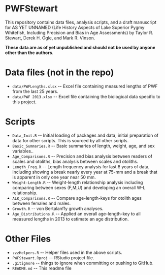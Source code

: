PWFStewart
==========

This repository contains data files, analysis scripts, and a draft manuscript for AS YET UNNAMED (Life History Aspects of Lake Superior Pygmy Whitefish, Including Precision and Bias in Age Assessments) by Taylor R. Stewart, Derek H. Ogle, and Mark R. Vinson.

**These data are as of yet unpublished and should not be used by anyone other than the authors.**

# Data files (not in the repo)
* `data/PWFLengths.xlsx` -- Excel file containing measured lengths of PWF from the last 25 years.
* `data/PWF 2013.xlsx` -- Excel file containing the biological data specific to this project.

# Scripts
* `Data_Init.R` -- Initial loading of packages and data, initial preparation of data for other scripts.  This is sourced by all other scripts.
* `Basic_Summaries.R` -- Basic summaries of length, weight, age, and sex variables..
* `Age_Comparisons.R` -- Precision and bias analysis between readers of scales and otoliths, bias analysis between scales and otoliths.
* `Length_Freq.R` -- Length frequency analysis for last 8 years of data, including showing a break nearly every year at 75-mm and a break that is apparent in only one year near 50 mm.
* `Weight-Length.R` -- Weight-length relationship analysis including comparing between sexes (F,M,U) and developing an overall W-L relationship.
* `ALK_Comparisons.R` -- Compare age-length-keys for otolith ages between females and males.
* `Growth.R` -- von Bertalanffy growth analyses.
* `Age_Distributions.R` -- Applied an overall age-length-key to all measured lengths in 2013 to estimate an age distribution.


# Other Files
* `zzzHelpers.R` -- Helper files used in the above scripts.
* `PWFStewart.Rproj` -- RStudio project file.
* `.gitignore` -- things to ignore when committing or pushing to GitHub.
* `README.md` -- This readme file
